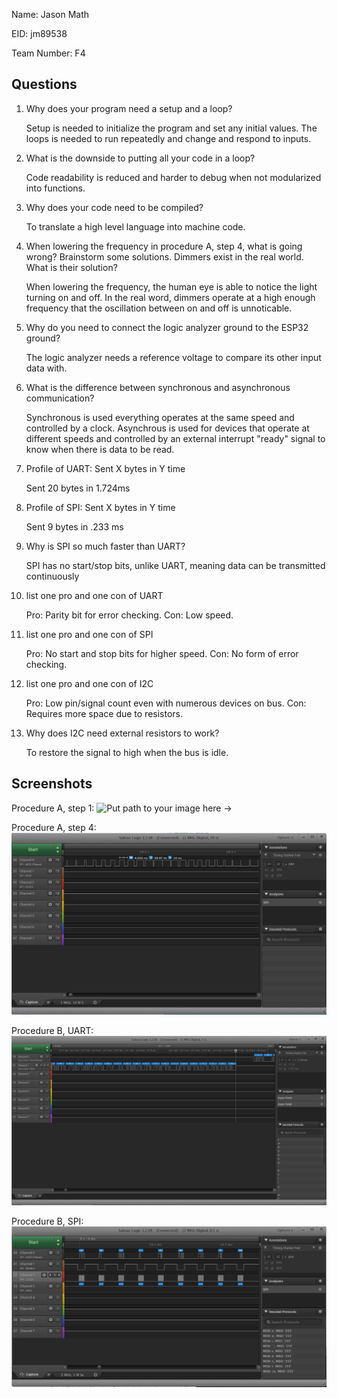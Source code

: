 Name: Jason Math

EID: jm89538

Team Number: F4

## Questions

1. Why does your program need a setup and a loop?

    Setup is needed to initialize the program and set any initial values. The loops is needed to run repeatedly and change and respond to inputs.

2. What is the downside to putting all your code in a loop?

    Code readability is reduced and harder to debug when not modularized into functions.

3. Why does your code need to be compiled?

    To translate a high level language into machine code.

4. When lowering the frequency in procedure A, step 4, what is going wrong? Brainstorm some solutions. Dimmers exist in the real world. What is their solution?

    When lowering the frequency, the human eye is able to notice the light turning on and off. In the real word, dimmers operate at a high enough frequency that the oscillation between on and off is unnoticable.

5. Why do you need to connect the logic analyzer ground to the ESP32 ground?

    The logic analyzer needs a reference voltage to compare its other input data with.

6. What is the difference between synchronous and asynchronous communication?

    Synchronous is used everything operates at the same speed and controlled by a clock. Asynchrous is used for devices that operate at different speeds and controlled by an external interrupt "ready" signal to know when there is data to be read.

7. Profile of UART: Sent X bytes in Y time 

    Sent 20 bytes in 1.724ms

8. Profile of SPI: Sent X bytes in Y time

    Sent 9 bytes in .233 ms

9. Why is SPI so much faster than UART?

    SPI has no start/stop bits, unlike UART, meaning data can be transmitted continuously

10. list one pro and one con of UART

    Pro: Parity bit for error checking. Con: Low speed.

11. list one pro and one con of SPI

    Pro: No start and stop bits for higher speed. Con: No form of error checking.

12. list one pro and one con of I2C

    Pro: Low pin/signal count even with numerous devices on bus. Con: Requires more space due to resistors.

13. Why does I2C need external resistors to work?

    To restore the signal to high when the bus is idle.

## Screenshots

Procedure A, step 1:
![Put path to your image here ->](img/timed_blink.png)

Procedure A, step 4:
![Put path to your image here ->](img/dimmer_img.png)

Procedure B, UART:
![Put path to your image here ->](img/uart_message.png)

Procedure B, SPI:
![Put path to your image here ->](img/spi_message.png)
